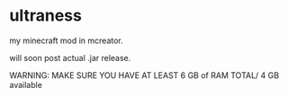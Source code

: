 # ultraness
my minecraft mod in mcreator.

will soon post actual .jar release.

WARNING: MAKE SURE YOU HAVE AT LEAST 6 GB of RAM TOTAL/ 4 GB available
